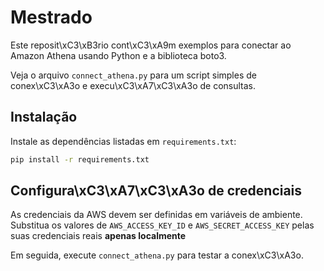 # Mestrado

Este reposit\xC3\xB3rio cont\xC3\xA9m exemplos para conectar ao Amazon Athena usando Python e a biblioteca boto3.

Veja o arquivo `connect_athena.py` para um script simples de conex\xC3\xA3o e execu\xC3\xA7\xC3\xA3o de consultas.

## Instalação

Instale as dependências listadas em `requirements.txt`:

```bash
pip install -r requirements.txt
```

## Configura\xC3\xA7\xC3\xA3o de credenciais

As credenciais da AWS devem ser definidas em variáveis de ambiente. Substitua os
valores de `AWS_ACCESS_KEY_ID` e `AWS_SECRET_ACCESS_KEY` pelas suas credenciais
reais **apenas localmente**


Em seguida, execute `connect_athena.py` para testar a conex\xC3\xA3o.

